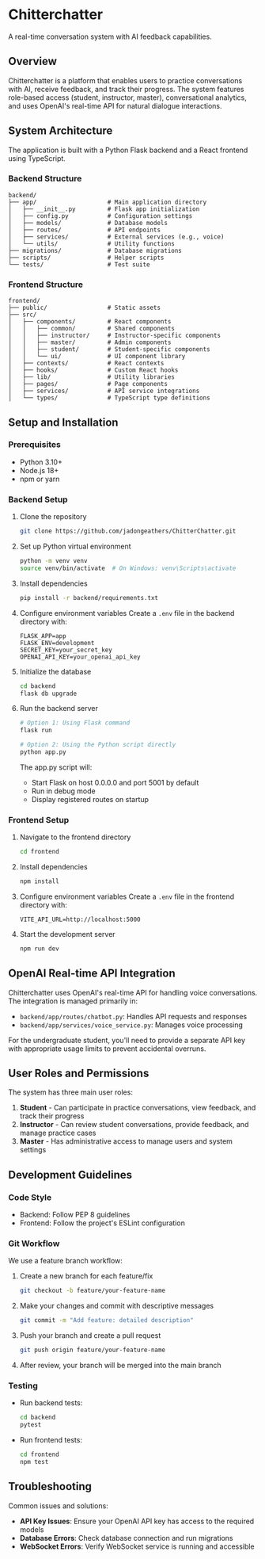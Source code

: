 # Chitterchatter

A real-time conversation system with AI feedback capabilities.

## Overview

Chitterchatter is a platform that enables users to practice conversations with AI, receive feedback, and track their progress. The system features role-based access (student, instructor, master), conversational analytics, and uses OpenAI's real-time API for natural dialogue interactions.

## System Architecture

The application is built with a Python Flask backend and a React frontend using TypeScript.

### Backend Structure

```
backend/
├── app/                    # Main application directory
│   ├── __init__.py         # Flask app initialization
│   ├── config.py           # Configuration settings
│   ├── models/             # Database models
│   ├── routes/             # API endpoints 
│   ├── services/           # External services (e.g., voice)
│   └── utils/              # Utility functions
├── migrations/             # Database migrations
├── scripts/                # Helper scripts
└── tests/                  # Test suite
```

### Frontend Structure

```
frontend/
├── public/                 # Static assets
├── src/
│   ├── components/         # React components
│   │   ├── common/         # Shared components 
│   │   ├── instructor/     # Instructor-specific components
│   │   ├── master/         # Admin components
│   │   ├── student/        # Student-specific components
│   │   └── ui/             # UI component library
│   ├── contexts/           # React contexts
│   ├── hooks/              # Custom React hooks
│   ├── lib/                # Utility libraries
│   ├── pages/              # Page components
│   ├── services/           # API service integrations
│   └── types/              # TypeScript type definitions
```

## Setup and Installation

### Prerequisites

- Python 3.10+
- Node.js 18+
- npm or yarn

### Backend Setup

1. Clone the repository
   ```bash
   git clone https://github.com/jadongeathers/ChitterChatter.git
   ```

2. Set up Python virtual environment
   ```bash
   python -m venv venv
   source venv/bin/activate  # On Windows: venv\Scripts\activate
   ```

3. Install dependencies
   ```bash
   pip install -r backend/requirements.txt
   ```

4. Configure environment variables
   Create a `.env` file in the backend directory with:
   ```
   FLASK_APP=app
   FLASK_ENV=development
   SECRET_KEY=your_secret_key
   OPENAI_API_KEY=your_openai_api_key
   ```

5. Initialize the database
   ```bash
   cd backend
   flask db upgrade
   ```

6. Run the backend server
   ```bash
   # Option 1: Using Flask command
   flask run
   
   # Option 2: Using the Python script directly
   python app.py
   ```

   The app.py script will:
   - Start Flask on host 0.0.0.0 and port 5001 by default
   - Run in debug mode
   - Display registered routes on startup

### Frontend Setup

1. Navigate to the frontend directory
   ```bash
   cd frontend
   ```

2. Install dependencies
   ```bash
   npm install
   ```

3. Configure environment variables
   Create a `.env` file in the frontend directory with:
   ```
   VITE_API_URL=http://localhost:5000
   ```

4. Start the development server
   ```bash
   npm run dev
   ```

## OpenAI Real-time API Integration

Chitterchatter uses OpenAI's real-time API for handling voice conversations. The integration is managed primarily in:

- `backend/app/routes/chatbot.py`: Handles API requests and responses
- `backend/app/services/voice_service.py`: Manages voice processing 

For the undergraduate student, you'll need to provide a separate API key with appropriate usage limits to prevent accidental overruns.

## User Roles and Permissions

The system has three main user roles:

1. **Student** - Can participate in practice conversations, view feedback, and track their progress
2. **Instructor** - Can review student conversations, provide feedback, and manage practice cases
3. **Master** - Has administrative access to manage users and system settings

## Development Guidelines

### Code Style

- Backend: Follow PEP 8 guidelines
- Frontend: Follow the project's ESLint configuration

### Git Workflow

We use a feature branch workflow:

1. Create a new branch for each feature/fix
   ```bash
   git checkout -b feature/your-feature-name
   ```

2. Make your changes and commit with descriptive messages
   ```bash
   git commit -m "Add feature: detailed description"
   ```

3. Push your branch and create a pull request
   ```bash
   git push origin feature/your-feature-name
   ```

4. After review, your branch will be merged into the main branch

### Testing

- Run backend tests:
  ```bash
  cd backend
  pytest
  ```

- Run frontend tests:
  ```bash
  cd frontend
  npm test
  ```

## Troubleshooting

Common issues and solutions:

- **API Key Issues**: Ensure your OpenAI API key has access to the required models
- **Database Errors**: Check database connection and run migrations
- **WebSocket Errors**: Verify WebSocket service is running and accessible
